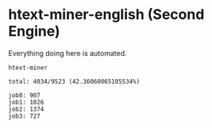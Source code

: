 # htext-miner-english (Second Engine)

Everything doing here is automated.

```
htext-miner

total: 4034/9523 (42.36060065105534%)

job0: 907
job1: 1026
job2: 1374
job3: 727
```